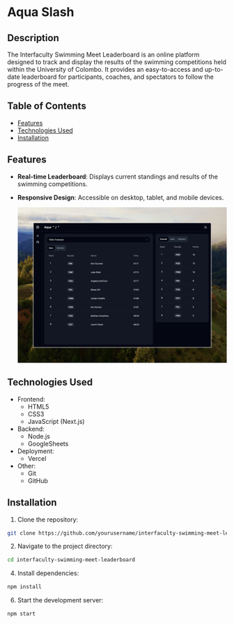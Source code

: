 # Aqua Slash

## Description

The Interfaculty Swimming Meet Leaderboard is an online platform designed to track and display the results of the swimming competitions held within the University of Colombo. It provides an easy-to-access and up-to-date leaderboard for participants, coaches, and spectators to follow the progress of the meet.

## Table of Contents

- [Features](#features)
- [Technologies Used](#technologies-used)
- [Installation](#installation)

## Features

- **Real-time Leaderboard**: Displays current standings and results of the swimming competitions.
- **Responsive Design**: Accessible on desktop, tablet, and mobile devices.

  ![dashboard](./dashboard.jpeg)

## Technologies Used

- Frontend:
  - HTML5
  - CSS3
  - JavaScript (Next.js)
- Backend:
  - Node.js
  - GoogleSheets
- Deployment:
  - Vercel
- Other:
  - Git
  - GitHub

## Installation

1. Clone the repository:

```bash
git clone https://github.com/yourusername/interfaculty-swimming-meet-leaderboard.git
```

2. Navigate to the project directory:

```bash
cd interfaculty-swimming-meet-leaderboard
```

4. Install dependencies:
   
```bash
npm install
```

6. Start the development server:

```bash
npm start
```
